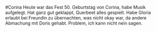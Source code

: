 #Corina
Heute war das Fest 50. Geburtstag von Corina, habe Musik aufgelegt. Hat ganz gut geklappt, Querbeet alles gespielt. Habe Gloria erlaubt bei Freundin zu übernachten, was nicht okay war, da andere Abmachung mit Doris gehabt. Problem, ich kann nicht nein sagen.